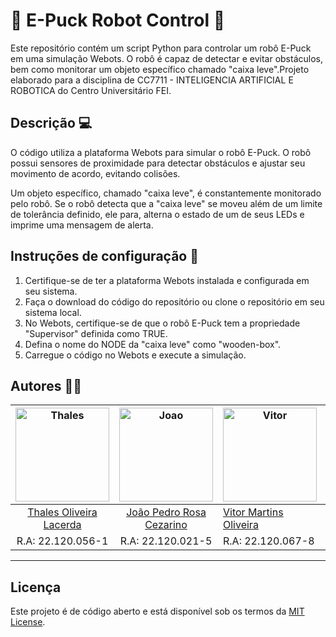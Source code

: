 # 🤖 E-Puck Robot Control 🤖

Este repositório contém um script Python para controlar um robô E-Puck em uma simulação Webots. O robô é capaz de detectar e evitar obstáculos, bem como monitorar um objeto específico chamado "caixa leve".Projeto elaborado para a disciplina de CC7711 - INTELIGENCIA ARTIFICIAL E ROBOTICA do Centro Universitário FEI.

## Descrição 💻

O código utiliza a plataforma Webots para simular o robô E-Puck. O robô possui sensores de proximidade para detectar obstáculos e ajustar seu movimento de acordo, evitando colisões.

Um objeto específico, chamado "caixa leve", é constantemente monitorado pelo robô. Se o robô detecta que a "caixa leve" se moveu além de um limite de tolerância definido, ele para, alterna o estado de um de seus LEDs e imprime uma mensagem de alerta.

## Instruções de configuração 📖

1. Certifique-se de ter a plataforma Webots instalada e configurada em seu sistema.
2. Faça o download do código do repositório ou clone o repositório em seu sistema local.
3. No Webots, certifique-se de que o robô E-Puck tem a propriedade "Supervisor" definida como TRUE.
4. Defina o nome do NODE da "caixa leve" como "wooden-box".
5. Carregue o código no Webots e execute a simulação.

## Autores 👨‍💻
| <img src="https://avatars.githubusercontent.com/u/63318165?v=4" alt="Thales" width="150"/> | <img src="https://avatars.githubusercontent.com/u/69048604?v=4" alt="Joao" width="150"/> | <img src="https://avatars.githubusercontent.com/u/65295232?v=4" alt="Vitor" width="150"/> | <img src="https://avatars.githubusercontent.com/u/72151253?v=4" alt="Hugo" width="150"/> |
|:-------------------------------------------------------------------------------------------:|:-------------------------------------------------------------------------------------------:|---------------------------------------------------------------------------------------------|--------------------------------------------------------------------------------------------|
| [Thales Oliveira Lacerda](https://github.com/LacThales)                                 | [João Pedro Rosa Cezarino](https://github.com/akajhon)                                      | [Vitor Martins Oliveira](https://github.com/vihmar)                                         | [Hugo Linhares Oliveira](https://github.com/hugolinhareso)                                       |
| R.A: 22.120.056-1                                                                          | R.A: 22.120.021-5                                                                           | R.A: 22.120.067-8                                                                           | R.A: 22.120.046-2                                                                          |
***

## Licença

Este projeto é de código aberto e está disponível sob os termos da [MIT License](https://opensource.org/licenses/MIT).
